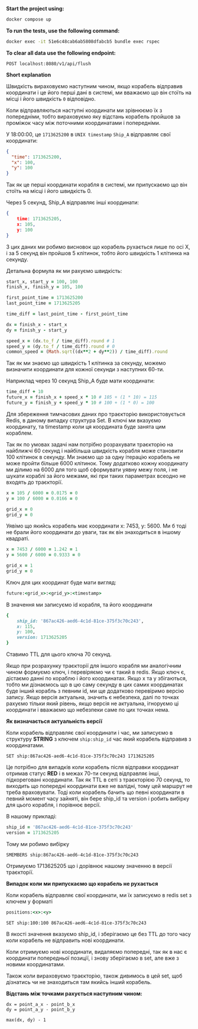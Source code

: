 **Start the project using:**

```bash
docker compose up
```

**To run the tests, use the following command:**

```bash
docker exec -it 51e6c48cab6ab5808dfabcb5 bundle exec rspec
```

**To clear all data use the following endpoint:**
```http
POST localhost:8080/v1/api/flush
```


**Short explanation**

Швидкість вираховуємо наступним чином, якщо корабель відправив координати і це його перші дані в системі, ми вважаємо що він стоїть на місці і його швидкість `0` відповідно.

Коли відправляються наступні координати ми зрівнюємо їх з попередніми, тобто вираховуємо яку відстань корабель пройшов за проміжок часу між поточними координатами і попередніми.

У 18:00:00, це `1713625200` в `UNIX timestamp` `Ship_A` відправляє свої координати:
```json
{
  "time": 1713625200,
  "x": 100,
  "y": 100
}
```

Так як це перші координати корабля в системі, ми припускаємо що він стоїть на місці і його швидкість 0.

Через 5 секунд, Ship_A відправляє інші координати:

```json
{
	time: 1713625205,
	x: 105,
	y: 100
}
```

З цих даних ми робимо висновок що корабель рухається лише по осі X, і за 5 секунд він пройшов 5 клітинок, тобто його швидкість 1 клітинка на секунду.

Детальна формула як ми рахуємо швидкість:

```ruby
start_x, start_y = 100, 100  
finish_x, finish_y = 105, 100

first_point_time = 1713625200
last_point_time = 1713625205

time_diff = last_point_time - first_point_time

dx = finish_x - start_x  
dy = finish_y - start_y

speed_x = (dx.to_f / time_diff).round # 1
speed_y = (dy.to_f / time_diff).round # 0
common_speed = (Math.sqrt((dx**2 + dy**2)) / time_diff).round
```

Так як ми знаємо що швидкість 1 клітинка за секунду, можемо визначити координати для кожної секунди з наступних 60-ти.

Наприклад через 10 секунд Ship_A буде мати координати:

```ruby
time_diff + 10
future_x = finish_x + speed_x * 10 # 105 + (1 * 10) = 115
future_y = finish_y + speed_y * 10 # 100 + (1 * 0) = 100
```

Для збереження тимчасових даних про траєкторію використовується Redis, в даному випадку структура Set. В ключі ми вказуємо координату, та timestamp коли ця координата буде занята цим кораблем.

Так як по умовах задачі нам потрібно розрахувати траєкторію на найближчі 60 секунд і найбільша швидкість корабля може становити 100 клітинок в секунду. Ми знаємо що за одну ітерацію корабель не може пройти більше 6000 клітинок. Тому додатково кожну координату ми ділимо на 6000 для того щоб сформувати уявну межу поля, і не шукати кораблі за його межами, які при таких параметрах всеодно не входять до траєкторії.

```ruby
x = 105 / 6000 = 0.0175 = 0
y = 100 / 6000 = 0.0166 = 0

grid_x = 0
grid_y = 0
```

Уявімо що якийсь корабель має координати x: 7453, y: 5600. Ми б тоді не брали його координати до уваги, так як він знаходиться в іншому квадраті.

```ruby
x = 7453 / 6000 = 1.242 = 1
y = 5600 / 6000 = 0.9333 = 0

grid_x = 1
grid_y = 0
```

Ключ для цих координат буде мати вигляд:

```ruby
future:<grid_x>:<grid_y>:<timestamp>
```

В значення ми записуємо id корабля, та його координати

```ruby
{
	ship_id: '867ac426-aed6-4c1d-81ce-375f3c70c243',
	x: 115,
	y: 100,
	version: 1713625205
}
```

Ставимо TTL для цього ключа 70 секунд.

Якщо при розрахунку траєкторії для іншого корабля ми аналогічним чином формуємо ключ, і перевіряємо чи є такий в redis. Якщо ключ є, дістаємо данні по кораблю і його координатах. Якщо x та y збігаються, тобто ми дізнаємось що в цю саму секунду в цих самих координатах буде інший корабль з певним id, ми ще додатково перевіримо версію запису. Якщо версія актуальна, значить є небезпека, далі по точках рахуємо тільки який рівень, якщо версія не актуальна, ігноруємо ці координати і вважаємо що небезпеки саме по цих точках нема.

**Як визначається актуальність версії**

Коли корабель відправляє свої координати і час, ми записуємо в структуру **STRING**  з ключем `ship:ship_id` час який корабель відправив з координатами.

```redis
SET ship:867ac426-aed6-4c1d-81ce-375f3c70c243 1713625205 
```

Це потрібно для випадків коли корабель після відправки координат отримав статус **RED** і в межах 70-ти секунд відправляє інші, підкореговані координати. Так як TTL в сеті з траєкторією 70 секунд, то виходить що попередні координати вже не валідні, тому цей маршрут не треба враховувати. Тоді коли корабель бачить що певні координати в певний момент часу зайняті, він бере ship_id та version і робить вибірку для цього корабля, і порівнює версії.

В нашому прикладі:

```ruby
ship_id = '867ac426-aed6-4c1d-81ce-375f3c70c243'
version = 1713625205
```

Тому ми робимо вибірку

```redis
SMEMBERS ship:867ac426-aed6-4c1d-81ce-375f3c70c243
```

Отримуємо 1713625205 що і дорівнює нашому значенню в версії траєкторії.



**Випадок коли ми припускаємо що корабель не рухається**

Коли корабель відправляє свої координати, ми їх записуємо в redis set з ключем у форматі

```ruby
positions:<x>:<y>
```

```redis
SET ship:100:100 867ac426-aed6-4c1d-81ce-375f3c70c243
```

В якості значення вказуємо ship_id, і зберігаємо це без TTL до того часу коли корабель не відправить нові координати.

Коли отримуємо нові координати, видаляємо попередні, так як в нас є координати попередньої позиції, і знову зберігаємо в set, але вже з новими координатами.

Також коли вираховуємо траєкторію, також дивимось в цей set, щоб дізнатись чи не знаходиться там якийсь інший корабель.

**Відстань між точками рахується наступним чином:**

```
dx = point_a_x - point_b_x
dy = point_a_y - point_b_y

max(dx, dy) - 1
```
